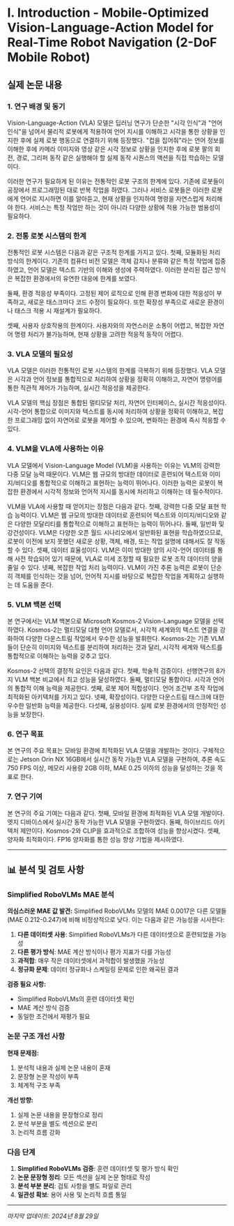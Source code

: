 # I. Introduction - Mobile-Optimized Vision-Language-Action Model for Real-Time Robot Navigation (2-DoF Mobile Robot)

## 실제 논문 내용

### 1. 연구 배경 및 동기

Vision-Language-Action (VLA) 모델은 딥러닝 연구가 단순한 "시각 인식"과 "언어 인식"을 넘어서 물리적 로봇에게 적용하여 언어 지시를 이해하고 시각을 통한 상황을 인지한 후에 실제 로봇 행동으로 연결하기 위해 등장했다. "컵을 집어줘"라는 언어 정보를 이해한 후에 카메라 이미지와 영상 같은 시각 정보로 상황을 인지한 후에 로봇 팔의 회전, 경로, 그리퍼 동작 같은 실행해야 할 실제 동작 시퀀스의 액션을 직접 학습하는 모델이다.

이러한 연구가 필요하게 된 이유는 전통적인 로봇 구조의 한계에 있다. 기존에 로봇들이 공장에서 프로그래밍된 대로 반복 작업을 하였다. 그러나 서비스 로봇들은 이러한 로봇에게 언어로 지시하면 이를 알아듣고, 현재 상황을 인지하여 명령을 자연스럽게 처리해야 한다. 서비스는 특정 작업만 하는 것이 아니라 다양한 상황에 적용 가능한 범용성이 필요하다.

### 2. 전통 로봇 시스템의 한계

전통적인 로봇 시스템은 다음과 같은 구조적 한계를 가지고 있다. 첫째, 모듈화된 처리 방식의 한계이다. 기존의 컴퓨터 비전 모델은 객체 감지나 분류와 같은 특정 작업에 집중하였고, 언어 모델은 텍스트 기반의 이해와 생성에 주력하였다. 이러한 분리된 접근 방식은 복잡한 환경에서의 유연한 대응에 한계를 보였다.

둘째, 환경 적응성 부족이다. 고정된 제어 로직으로 인해 환경 변화에 대한 적응성이 부족하고, 새로운 태스크마다 코드 수정이 필요하다. 또한 확장성 부족으로 새로운 환경이나 태스크 적용 시 재설계가 필요하다.

셋째, 사용자 상호작용의 한계이다. 사용자와의 자연스러운 소통이 어렵고, 복잡한 자연어 명령 처리가 불가능하며, 현재 상황을 고려한 적응적 동작이 어렵다.

### 3. VLA 모델의 필요성

VLA 모델은 이러한 전통적인 로봇 시스템의 한계를 극복하기 위해 등장했다. VLA 모델은 시각과 언어 정보를 통합적으로 처리하여 상황을 정확히 이해하고, 자연어 명령어를 통한 직관적 제어가 가능하며, 실시간 적응성을 제공한다.

VLA 모델의 핵심 장점은 통합된 멀티모달 처리, 자연어 인터페이스, 실시간 적응성이다. 시각-언어 통합으로 이미지와 텍스트를 동시에 처리하여 상황을 정확히 이해하고, 복잡한 프로그래밍 없이 자연어로 로봇을 제어할 수 있으며, 변화하는 환경에 즉시 적응할 수 있다.

### 4. VLM을 VLA에 사용하는 이유

VLA 모델에서 Vision-Language Model (VLM)을 사용하는 이유는 VLM의 강력한 다중 모달 능력 때문이다. VLM은 웹 규모의 방대한 데이터로 훈련되어 텍스트와 이미지/비디오를 통합적으로 이해하고 표현하는 능력이 뛰어나다. 이러한 능력은 로봇이 복잡한 환경에서 시각적 정보와 언어적 지시를 동시에 처리하고 이해하는 데 필수적이다.

VLM을 VLA에 사용할 때 얻어지는 장점은 다음과 같다. 첫째, 강력한 다중 모달 표현 학습 능력이다. VLM은 웹 규모의 방대한 데이터로 훈련되어 텍스트와 이미지/비디오와 같은 다양한 모달리티를 통합적으로 이해하고 표현하는 능력이 뛰어나다. 둘째, 일반화 및 강건성이다. VLM은 다양한 오픈 월드 시나리오에서 일반화된 표현을 학습하였으므로, 로봇이 이전에 보지 못했던 새로운 상황, 객체, 배경, 또는 작업 설명에 대해서도 잘 작동할 수 있다. 셋째, 데이터 효율성이다. VLM은 이미 방대한 양의 시각-언어 데이터를 통해 사전 학습되어 있기 때문에, VLA로 미세 조정할 때 필요한 로봇 조작 데이터의 양을 줄일 수 있다. 넷째, 복잡한 작업 처리 능력이다. VLM이 가진 추론 능력은 로봇이 단순히 객체를 인식하는 것을 넘어, 언어적 지시를 바탕으로 복잡한 작업을 계획하고 실행하는 데 도움을 준다.

### 5. VLM 백본 선택

본 연구에서는 VLM 백본으로 Microsoft Kosmos-2 Vision-Language 모델을 선택하였다. Kosmos-2는 멀티모달 대형 언어 모델로서, 시각적 세계와의 텍스트 연결을 강화하여 다양한 다운스트림 작업에서 우수한 성능을 발휘한다. Kosmos-2는 기존 VLM들이 단순히 이미지와 텍스트를 분리하여 처리하는 것과 달리, 시각적 세계와 텍스트를 통합적으로 이해하는 능력을 갖추고 있다.

Kosmos-2 선택의 결정적 요인은 다음과 같다. 첫째, 학술적 검증이다. 선행연구의 8가지 VLM 백본 비교에서 최고 성능을 달성하였다. 둘째, 멀티모달 통합이다. 시각과 언어의 통합적 이해 능력을 제공한다. 셋째, 로봇 제어 적합성이다. 언어 조건부 조작 작업에 최적화된 아키텍처를 가지고 있다. 넷째, 확장성이다. 다양한 다운스트림 태스크에 대한 우수한 일반화 능력을 제공한다. 다섯째, 실용성이다. 실제 로봇 환경에서의 안정적인 성능을 보장한다.

### 6. 연구 목표

본 연구의 주요 목표는 모바일 환경에 최적화된 VLA 모델을 개발하는 것이다. 구체적으로는 Jetson Orin NX 16GB에서 실시간 동작 가능한 VLA 모델을 구현하여, 추론 속도 750 FPS 이상, 메모리 사용량 2GB 이하, MAE 0.25 이하의 성능을 달성하는 것을 목표로 한다.

### 7. 연구 기여

본 연구의 주요 기여는 다음과 같다. 첫째, 모바일 환경에 최적화된 VLA 모델 개발이다. 엣지 디바이스에서 실시간 동작 가능한 VLA 모델을 구현하였다. 둘째, 하이브리드 아키텍처 제안이다. Kosmos-2와 CLIP을 효과적으로 조합하여 성능을 향상시켰다. 셋째, 양자화 최적화이다. FP16 양자화를 통한 성능 향상 기법을 제시하였다.

---

## 📊 분석 및 검토 사항

### Simplified RoboVLMs MAE 분석

**의심스러운 MAE 값 발견:**
Simplified RoboVLMs 모델의 MAE 0.0017은 다른 모델들(MAE 0.212-0.247)에 비해 비정상적으로 낮다. 이는 다음과 같은 가능성을 시사한다:

1. **다른 데이터셋 사용**: Simplified RoboVLMs가 다른 데이터셋으로 훈련되었을 가능성
2. **다른 평가 방식**: MAE 계산 방식이나 평가 지표가 다를 가능성
3. **과적합**: 매우 작은 데이터셋에서 과적합이 발생했을 가능성
4. **정규화 문제**: 데이터 정규화나 스케일링 문제로 인한 왜곡된 결과

**검증 필요 사항:**
- Simplified RoboVLMs의 훈련 데이터셋 확인
- MAE 계산 방식 검증
- 동일한 조건에서 재평가 필요

### 논문 구조 개선 사항

**현재 문제점:**
1. 분석적 내용과 실제 논문 내용이 혼재
2. 문장형 논문 작성이 부족
3. 체계적 구조 부족

**개선 방향:**
1. 실제 논문 내용을 문장형으로 정리
2. 분석 부분을 별도 섹션으로 분리
3. 논리적 흐름 강화

### 다음 단계

1. **Simplified RoboVLMs 검증**: 훈련 데이터셋 및 평가 방식 확인
2. **논문 문장형 정리**: 모든 섹션을 실제 논문 형태로 작성
3. **분석 부분 분리**: 검토 사항을 별도 파일로 관리
4. **일관성 확보**: 용어 사용 및 논리적 흐름 통일

---
*마지막 업데이트: 2024년 8월 29일*
